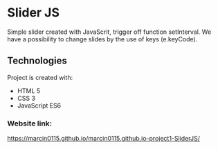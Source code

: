 # Slider JS

Simple slider created with JavaScrit, trigger off function setInterval.
We have a possibility to change slides by the use of keys (e.keyCode).

## Technologies
Project is created with:
* HTML 5
* CSS 3
* JavaScript ES6

### Website link:
https://marcin0115.github.io/marcin0115.github.io-project1-SliderJS/
